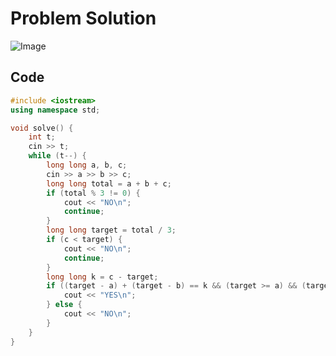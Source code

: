 # Problem Solution

![Image](https://github.com/user-attachments/assets/b43d68c7-2d89-4f7a-ae2a-f9b49e56035f)

## Code

```cpp
#include <iostream>
using namespace std;

void solve() {
    int t;
    cin >> t;
    while (t--) {
        long long a, b, c;
        cin >> a >> b >> c;
        long long total = a + b + c;
        if (total % 3 != 0) {
            cout << "NO\n";
            continue;
        }
        long long target = total / 3;
        if (c < target) {
            cout << "NO\n";
            continue;
        }
        long long k = c - target;
        if ((target - a) + (target - b) == k && (target >= a) && (target >= b)) {
            cout << "YES\n";
        } else {
            cout << "NO\n";
        }
    }
}
